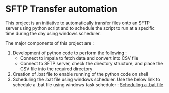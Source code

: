 # SFTP Transfer automation

This project is an initiative to automatically transfer files onto an SFTP server using python script and to schedule the script to run at a specific time during the day using windows scheduler.  

The major components of this project are :
1. Development of python code to perform the following : 
    - Connect to impala to fetch data and convert into CSV file
    - Connect to SFTP server, check the directory structure, and place the CSV file into the required directory 
2. Creation of .bat file to enable running of the python code on shell
3. Scheduling the .bat file using windows scheduler.
    Use the below link to schedule a .bat file using windows task scheduler : 
    [Scheduling a .bat file](https://windowsreport.com/schedule-batch-file-windows/)
